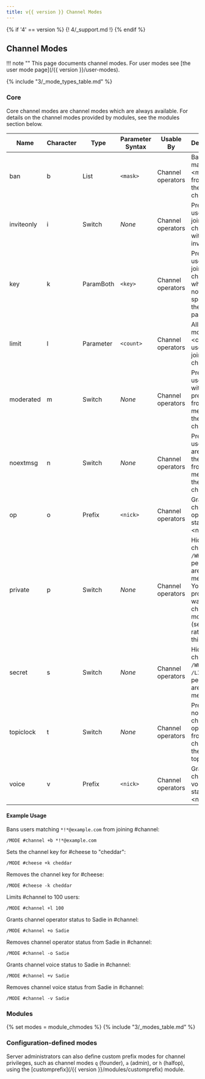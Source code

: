 ```yaml
---
title: v{{ version }} Channel Modes
---
```


{% if '4' == version %}
{! 4/_support.md !}
{% endif %}

## Channel Modes

!!! note ""
    This page documents channel modes. For user modes see [the user mode page](/{{ version }}/user-modes).

{% include "3/_mode_types_table.md" %}

### Core

Core channel modes are channel modes which are always available. For details on the channel modes provided by modules, see the modules section below.

Name       | Character | Type      | Parameter Syntax | Usable By         | Description
---------- | --------- | --------- | ---------------- | ----------------- | -----------
ban        | b         | List      | `<mask>`         | Channel operators | Bans users matching &lt;mask&gt; from joining the channel.
inviteonly | i         | Switch    | *None*           | Channel operators | Prevents users from joining the channel without an invite.
key        | k         | ParamBoth | `<key>`          | Channel operators | Prevents users from joining the channel who have not specified the &lt;key&gt; password.
limit      | l         | Parameter | `<count>`        | Channel operators | Allows no more than &lt;count&gt; users to join the channel.
moderated  | m         | Switch    | *None*           | Channel operators | Prevents users without a prefix rank from messaging the channel.
noextmsg   | n         | Switch    | *None*           | Channel operators | Prevents users who are not in the channel from messaging the channel.
op         | o         | Prefix    | `<nick>`         | Channel operators | Grants channel operator status to &lt;nick&gt;.
private    | p         | Switch    | *None*           | Channel operators | Hides the channel in `/WHOIS` from people who are not a member. You probably want channel mode `s` (secret) rather than this.
secret     | s         | Switch    | *None*           | Channel operators | Hides the channel in `/WHOIS` and `/LIST` from people who are not a member.
topiclock  | t         | Switch    | *None*           | Channel operators | Prevents non-channel operators from changing the channel topic.
voice      | v         | Prefix    | `<nick>`         | Channel operators | Grants channel voice status to &lt;nick&gt;.

#### Example Usage

Bans users matching `*!*@example.com` from joining \#channel:

```plaintext
/MODE #channel +b *!*@example.com
```

Sets the channel key for \#cheese to "cheddar":

```plaintext
/MODE #cheese +k cheddar
```

Removes the channel key for \#cheese:

```plaintext
/MODE #cheese -k cheddar
```

Limits \#channel to 100 users:

```plaintext
/MODE #channel +l 100
```

Grants channel operator status to Sadie in \#channel:

```plaintext
/MODE #channel +o Sadie
```

Removes channel operator status from Sadie in \#channel:

```plaintext
/MODE #channel -o Sadie
```

Grants channel voice status to Sadie in \#channel:

```plaintext
/MODE #channel +v Sadie
```

Removes channel voice status from Sadie in \#channel:

```plaintext
/MODE #channel -v Sadie
```

### Modules

{% set modes = module_chmodes %}
{% include "3/_modes_table.md" %}

### Configuration-defined modes

Server administrators can also define custom prefix modes for channel privileges, such as channel modes `q` (founder), `a` (admin), or `h` (halfop), using the [customprefix](/{{ version }}/modules/customprefix) module.
